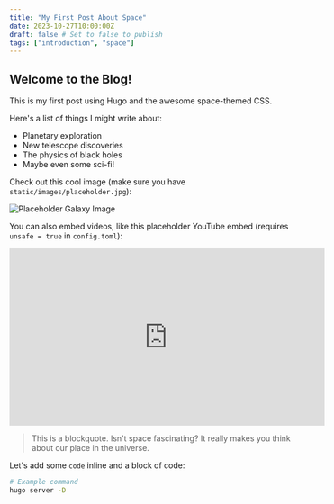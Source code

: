 ```yaml
---
title: "My First Post About Space"
date: 2023-10-27T10:00:00Z
draft: false # Set to false to publish
tags: ["introduction", "space"]
---
```


## Welcome to the Blog!

This is my first post using Hugo and the awesome space-themed CSS.

Here's a list of things I might write about:

*   Planetary exploration
*   New telescope discoveries
*   The physics of black holes
*   Maybe even some sci-fi!

Check out this cool image (make sure you have `static/images/placeholder.jpg`):

![Placeholder Galaxy Image](/images/placeholder.jpg)

You can also embed videos, like this placeholder YouTube embed (requires `unsafe = true` in `config.toml`):

<iframe width="560" height="315" src="https://www.youtube.com/embed/dQw4w9WgXcQ" title="YouTube video player" frameborder="0" allow="accelerometer; autoplay; clipboard-write; encrypted-media; gyroscope; picture-in-picture" allowfullscreen></iframe>

> This is a blockquote. Isn't space fascinating? It really makes you think about our place in the universe.

Let's add some `code` inline and a block of code:

```bash
# Example command
hugo server -D